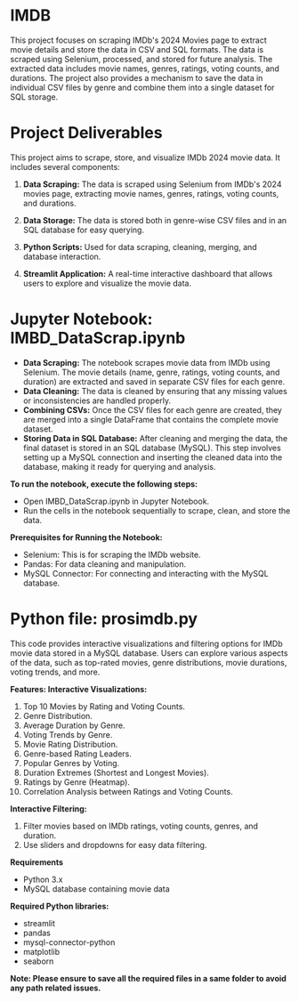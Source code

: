 # IMDB

This project focuses on scraping IMDb's 2024 Movies page to extract movie details and store the data in CSV and SQL formats. The data is scraped using Selenium, processed, and stored for future analysis. The extracted data includes movie names, genres, ratings, voting counts, and durations. The project also provides a mechanism to save the data in individual CSV files by genre and combine them into a single dataset for SQL storage.

# Project Deliverables

This project aims to scrape, store, and visualize IMDb 2024 movie data. It includes several components:

1. **Data Scraping:** The data is scraped using Selenium from IMDb's 2024 movies page, extracting movie names, genres, ratings, voting counts, and durations.

2. **Data Storage:** The data is stored both in genre-wise CSV files and in an SQL database for easy querying.

3. **Python Scripts:** Used for data scraping, cleaning, merging, and database interaction.

4. **Streamlit Application:** A real-time interactive dashboard that allows users to explore and visualize the movie data.

# Jupyter Notebook: IMBD_DataScrap.ipynb

* **Data Scraping:**
The notebook scrapes movie data from IMDb using Selenium. The movie details (name, genre, ratings, voting counts, and duration) are extracted and saved in separate CSV files for each genre.
*   **Data Cleaning:**
The data is cleaned by ensuring that any missing values or inconsistencies are handled properly.
*  **Combining CSVs:**
Once the CSV files for each genre are created, they are merged into a single DataFrame that contains the complete movie dataset.
*   **Storing Data in SQL Database:**
After cleaning and merging the data, the final dataset is stored in an SQL database (MySQL). This step involves setting up a MySQL connection and inserting the cleaned data into the database, making it ready for querying and analysis.

**To run the notebook, execute the following steps:**

  * Open IMBD_DataScrap.ipynb in Jupyter Notebook.
  * Run the cells in the notebook sequentially to scrape, clean, and store the data.

**Prerequisites for Running the Notebook:**

* Selenium: This is for scraping the IMDb website.
* Pandas: For data cleaning and manipulation.
* MySQL Connector: For connecting and interacting with the MySQL database.

# Python file: prosimdb.py

This code provides interactive visualizations and filtering options for IMDb movie data stored in a MySQL database. Users can explore various aspects of the data, such as top-rated movies, genre distributions, movie durations, voting trends, and more.

**Features: Interactive Visualizations:**

  1. Top 10 Movies by Rating and Voting Counts.
  2. Genre Distribution.
  3. Average Duration by Genre.
  4. Voting Trends by Genre.
  5. Movie Rating Distribution.
  6. Genre-based Rating Leaders.
  7. Popular Genres by Voting.
  8. Duration Extremes (Shortest and Longest Movies).
  9. Ratings by Genre (Heatmap).
  10. Correlation Analysis between Ratings and Voting Counts.

**Interactive Filtering:**

  1. Filter movies based on IMDb ratings, voting counts, genres, and duration.
  2. Use sliders and dropdowns for easy data filtering.

**Requirements**

  * Python 3.x
  * MySQL database containing movie data

**Required Python libraries:**

  * streamlit
  * pandas
  * mysql-connector-python
  * matplotlib
  * seaborn

**Note: Please ensure to save all the required files in a same folder to avoid any path related issues.**
